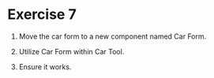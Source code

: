 # Exercise 7

1. Move the car form to a new component named Car Form.

2. Utilize Car Form within Car Tool.

3. Ensure it works.

